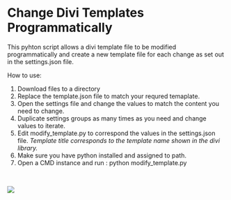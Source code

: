 
# Change Divi Templates Programmatically
This pyhton script allows a divi template file to be modified programmatically and create a new template file for each change as set out in the settings.json file. 

How to use: 
 1. Download files to a directory
 2. Replace the template.json file to match your requred temaplate.
 3. Open the settings file and change the values to match the content you need to change. 
 4. Duplicate settings groups as many times as you need and change values to iterate. 
 5. Edit modify_template.py to correspond the values in the settings.json file. *Template title corresponds to the template name shown in the divi library.*
 6. Make sure you have python installed and assigned to path.
 7. Open a CMD instance and run : python modify_template.py

<br>

<a href="https://www.buymeacoffee.com/acephaliax"><img src="https://img.buymeacoffee.com/button-api/?text=Buy me a coffee&emoji=&slug=acephaliax&button_colour=FFDD00&font_colour=000000&font_family=Cookie&outline_colour=000000&coffee_colour=ffffff" /></a>

